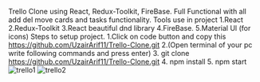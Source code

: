 Trello Clone using React, Redux-Toolkit, FireBase.
Full Functional with all add del move cards and tasks functionality.
Tools use in project
1.React
2.Redux-Toolkit
3.React beautiful dnd library
4.FireBase.
5.Material Ul (for icons)
Steps to setup project.
1.Click on code button and copy this https://github.com/UzairArif11/Trello-Clone.git
2.(Open terminal of your pc write following commands and press enter)
3. git clone https://github.com/UzairArif11/Trello-Clone.git
4. npm install
5. npm start
![trello1](https://user-images.githubusercontent.com/121855785/229724125-a37af988-ce3e-419c-8758-e5c22f227d97.png)
![trello2](https://user-images.githubusercontent.com/121855785/229724146-b46f767b-821d-4e66-bc0f-be6e38144b3b.png)
